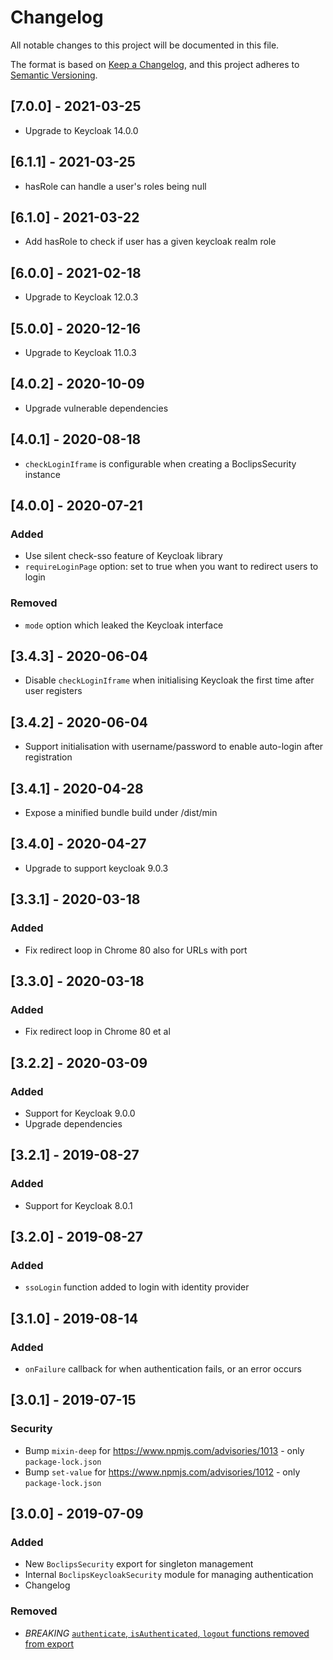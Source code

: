 # Changelog

All notable changes to this project will be documented in this file.

The format is based on [Keep a Changelog](https://keepachangelog.com/en/1.0.0/),
and this project adheres to [Semantic Versioning](https://semver.org/spec/v2.0.0.html).



## [7.0.0] - 2021-03-25

- Upgrade to Keycloak 14.0.0

## [6.1.1] - 2021-03-25

- hasRole can handle a user's roles being null

## [6.1.0] - 2021-03-22

- Add hasRole to check if user has a given keycloak realm role

## [6.0.0] - 2021-02-18

- Upgrade to Keycloak 12.0.3

## [5.0.0] - 2020-12-16

- Upgrade to Keycloak 11.0.3

## [4.0.2] - 2020-10-09

- Upgrade vulnerable dependencies

## [4.0.1] - 2020-08-18

- `checkLoginIframe` is configurable when creating a BoclipsSecurity instance

## [4.0.0] - 2020-07-21

### Added 

- Use silent check-sso feature of Keycloak library
- `requireLoginPage` option: set to true when you want to redirect users to login 

### Removed

- `mode` option which leaked the Keycloak interface

## [3.4.3] - 2020-06-04

- Disable `checkLoginIframe` when initialising Keycloak the first time after user registers

## [3.4.2] - 2020-06-04

- Support initialisation with username/password to enable auto-login after registration

## [3.4.1] - 2020-04-28

- Expose a minified bundle build under /dist/min

## [3.4.0] - 2020-04-27

- Upgrade to support keycloak 9.0.3

## [3.3.1] - 2020-03-18

### Added

- Fix redirect loop in Chrome 80 also for URLs with port

## [3.3.0] - 2020-03-18

### Added

- Fix redirect loop in Chrome 80 et al

## [3.2.2] - 2020-03-09

### Added

- Support for Keycloak 9.0.0
- Upgrade dependencies

## [3.2.1] - 2019-08-27

### Added

- Support for Keycloak 8.0.1

## [3.2.0] - 2019-08-27

### Added

- `ssoLogin` function added to login with identity provider

## [3.1.0] - 2019-08-14

### Added

- `onFailure` callback for when authentication fails, or an error occurs

## [3.0.1] - 2019-07-15

### Security

- Bump `mixin-deep` for https://www.npmjs.com/advisories/1013 - only `package-lock.json`
- Bump `set-value` for https://www.npmjs.com/advisories/1012 - only `package-lock.json`

## [3.0.0] - 2019-07-09

### Added

- New `BoclipsSecurity` export for singleton management
- Internal `BoclipsKeycloakSecurity` module for managing authentication
- Changelog

### Removed

- _BREAKING_ [`authenticate`, `isAuthenticated`, `logout` functions removed from export](./CHANGELOG.md#simplified-boclipssecurity-exports)
